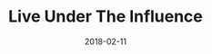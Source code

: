 ---
title: "Live Under The Influence"
speaker: "Barry Gin"
date: "2018-02-11"
sermonUrl: "//35.190.93.184/sermons/20180211_sunday_barry_gin_live_under_the_influence.mp3"
---